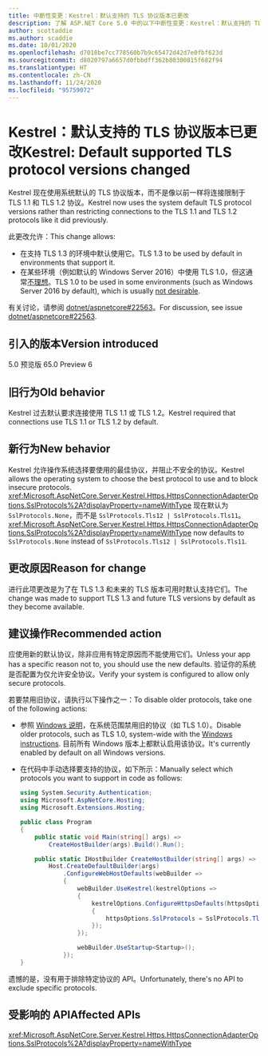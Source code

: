 ```yaml
---
title: 中断性变更：Kestrel：默认支持的 TLS 协议版本已更改
description: 了解 ASP.NET Core 5.0 中的以下中断性变更：Kestrel：默认支持的 TLS 协议版本已更改
author: scottaddie
ms.author: scaddie
ms.date: 10/01/2020
ms.openlocfilehash: d7018be7cc778560b7b9c65472d42d7e0fbf623d
ms.sourcegitcommit: d8020797a6657d0fbbdff362b80300815f682f94
ms.translationtype: HT
ms.contentlocale: zh-CN
ms.lasthandoff: 11/24/2020
ms.locfileid: "95759072"
---
```

# <a name="kestrel-default-supported-tls-protocol-versions-changed"></a><span data-ttu-id="0bb38-103">Kestrel：默认支持的 TLS 协议版本已更改</span><span class="sxs-lookup"><span data-stu-id="0bb38-103">Kestrel: Default supported TLS protocol versions changed</span></span>

<span data-ttu-id="0bb38-104">Kestrel 现在使用系统默认的 TLS 协议版本，而不是像以前一样将连接限制于 TLS 1.1 和 TLS 1.2 协议。</span><span class="sxs-lookup"><span data-stu-id="0bb38-104">Kestrel now uses the system default TLS protocol versions rather than restricting connections to the TLS 1.1 and TLS 1.2 protocols like it did previously.</span></span>

<span data-ttu-id="0bb38-105">此更改允许：</span><span class="sxs-lookup"><span data-stu-id="0bb38-105">This change allows:</span></span>

* <span data-ttu-id="0bb38-106">在支持 TLS 1.3 的环境中默认使用它。</span><span class="sxs-lookup"><span data-stu-id="0bb38-106">TLS 1.3 to be used by default in environments that support it.</span></span>
* <span data-ttu-id="0bb38-107">在某些环境（例如默认的 Windows Server 2016）中使用 TLS 1.0，但这通常[不理想](/security/engineering/solving-tls1-problem)。</span><span class="sxs-lookup"><span data-stu-id="0bb38-107">TLS 1.0 to be used in some environments (such as Windows Server 2016 by default), which is usually [not desirable](/security/engineering/solving-tls1-problem).</span></span>

<span data-ttu-id="0bb38-108">有关讨论，请参阅 [dotnet/aspnetcore#22563](https://github.com/dotnet/aspnetcore/issues/22563)。</span><span class="sxs-lookup"><span data-stu-id="0bb38-108">For discussion, see issue [dotnet/aspnetcore#22563](https://github.com/dotnet/aspnetcore/issues/22563).</span></span>

## <a name="version-introduced"></a><span data-ttu-id="0bb38-109">引入的版本</span><span class="sxs-lookup"><span data-stu-id="0bb38-109">Version introduced</span></span>

<span data-ttu-id="0bb38-110">5.0 预览版 6</span><span class="sxs-lookup"><span data-stu-id="0bb38-110">5.0 Preview 6</span></span>

## <a name="old-behavior"></a><span data-ttu-id="0bb38-111">旧行为</span><span class="sxs-lookup"><span data-stu-id="0bb38-111">Old behavior</span></span>

<span data-ttu-id="0bb38-112">Kestrel 过去默认要求连接使用 TLS 1.1 或 TLS 1.2。</span><span class="sxs-lookup"><span data-stu-id="0bb38-112">Kestrel required that connections use TLS 1.1 or TLS 1.2 by default.</span></span>

## <a name="new-behavior"></a><span data-ttu-id="0bb38-113">新行为</span><span class="sxs-lookup"><span data-stu-id="0bb38-113">New behavior</span></span>

<span data-ttu-id="0bb38-114">Kestrel 允许操作系统选择要使用的最佳协议，并阻止不安全的协议。</span><span class="sxs-lookup"><span data-stu-id="0bb38-114">Kestrel allows the operating system to choose the best protocol to use and to block insecure protocols.</span></span> <span data-ttu-id="0bb38-115"><xref:Microsoft.AspNetCore.Server.Kestrel.Https.HttpsConnectionAdapterOptions.SslProtocols%2A?displayProperty=nameWithType> 现在默认为 `SslProtocols.None`，而不是 `SslProtocols.Tls12 | SslProtocols.Tls11`。</span><span class="sxs-lookup"><span data-stu-id="0bb38-115"><xref:Microsoft.AspNetCore.Server.Kestrel.Https.HttpsConnectionAdapterOptions.SslProtocols%2A?displayProperty=nameWithType> now defaults to `SslProtocols.None` instead of `SslProtocols.Tls12 | SslProtocols.Tls11`.</span></span>

## <a name="reason-for-change"></a><span data-ttu-id="0bb38-116">更改原因</span><span class="sxs-lookup"><span data-stu-id="0bb38-116">Reason for change</span></span>

<span data-ttu-id="0bb38-117">进行此项更改是为了在 TLS 1.3 和未来的 TLS 版本可用时默认支持它们。</span><span class="sxs-lookup"><span data-stu-id="0bb38-117">The change was made to support TLS 1.3 and future TLS versions by default as they become available.</span></span>

## <a name="recommended-action"></a><span data-ttu-id="0bb38-118">建议操作</span><span class="sxs-lookup"><span data-stu-id="0bb38-118">Recommended action</span></span>

<span data-ttu-id="0bb38-119">应使用新的默认协议，除非应用有特定原因而不能使用它们。</span><span class="sxs-lookup"><span data-stu-id="0bb38-119">Unless your app has a specific reason not to, you should use the new defaults.</span></span> <span data-ttu-id="0bb38-120">验证你的系统是否配置为仅允许安全协议。</span><span class="sxs-lookup"><span data-stu-id="0bb38-120">Verify your system is configured to allow only secure protocols.</span></span>

<span data-ttu-id="0bb38-121">若要禁用旧协议，请执行以下操作之一：</span><span class="sxs-lookup"><span data-stu-id="0bb38-121">To disable older protocols, take one of the following actions:</span></span>

* <span data-ttu-id="0bb38-122">参照 [Windows 说明](../../../../framework/network-programming/tls.md#configuring-schannel-protocols-in-the-windows-registry)，在系统范围禁用旧的协议（如 TLS 1.0）。</span><span class="sxs-lookup"><span data-stu-id="0bb38-122">Disable older protocols, such as TLS 1.0, system-wide with the [Windows instructions](../../../../framework/network-programming/tls.md#configuring-schannel-protocols-in-the-windows-registry).</span></span> <span data-ttu-id="0bb38-123">目前所有 Windows 版本上都默认启用该协议。</span><span class="sxs-lookup"><span data-stu-id="0bb38-123">It's currently enabled by default on all Windows versions.</span></span>
* <span data-ttu-id="0bb38-124">在代码中手动选择要支持的协议，如下所示：</span><span class="sxs-lookup"><span data-stu-id="0bb38-124">Manually select which protocols you want to support in code as follows:</span></span>

    ```csharp
    using System.Security.Authentication;
    using Microsoft.AspNetCore.Hosting;
    using Microsoft.Extensions.Hosting;

    public class Program
    {
        public static void Main(string[] args) =>
            CreateHostBuilder(args).Build().Run();

        public static IHostBuilder CreateHostBuilder(string[] args) =>
            Host.CreateDefaultBuilder(args)
                .ConfigureWebHostDefaults(webBuilder =>
                {
                    webBuilder.UseKestrel(kestrelOptions =>
                    {
                        kestrelOptions.ConfigureHttpsDefaults(httpsOptions =>
                        {
                            httpsOptions.SslProtocols = SslProtocols.Tls12 | SslProtocols.Tls13;
                        });
                    });

                    webBuilder.UseStartup<Startup>();
                });
    }
    ```

<span data-ttu-id="0bb38-125">遗憾的是，没有用于排除特定协议的 API。</span><span class="sxs-lookup"><span data-stu-id="0bb38-125">Unfortunately, there's no API to exclude specific protocols.</span></span>

## <a name="affected-apis"></a><span data-ttu-id="0bb38-126">受影响的 API</span><span class="sxs-lookup"><span data-stu-id="0bb38-126">Affected APIs</span></span>

<xref:Microsoft.AspNetCore.Server.Kestrel.Https.HttpsConnectionAdapterOptions.SslProtocols%2A?displayProperty=nameWithType>

<!--

### Category

ASP.NET Core

### Affected APIs

`P:Microsoft.AspNetCore.Server.Kestrel.Https.HttpsConnectionAdapterOptions.SslProtocols`

-->
